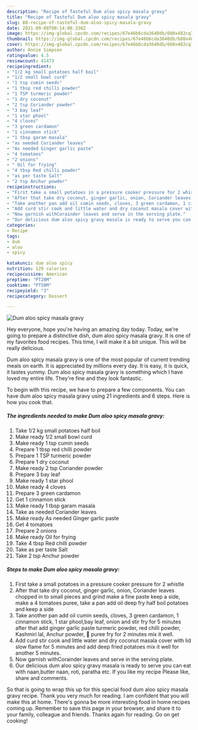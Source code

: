 ```yaml
---
description: "Recipe of Tasteful Dum aloo spicy masala gravy"
title: "Recipe of Tasteful Dum aloo spicy masala gravy"
slug: 88-recipe-of-tasteful-dum-aloo-spicy-masala-gravy
date: 2021-09-08T00:14:00.330Z
image: https://img-global.cpcdn.com/recipes/67e46b6cda3640db/680x482cq70/dum-aloo-spicy-masala-gravy-recipe-main-photo.jpg
thumbnail: https://img-global.cpcdn.com/recipes/67e46b6cda3640db/680x482cq70/dum-aloo-spicy-masala-gravy-recipe-main-photo.jpg
cover: https://img-global.cpcdn.com/recipes/67e46b6cda3640db/680x482cq70/dum-aloo-spicy-masala-gravy-recipe-main-photo.jpg
author: Annie Simpson
ratingvalue: 4.5
reviewcount: 41473
recipeingredient:
- "1/2 kg small potatoes half boil"
- "1/2 small bowl curd"
- "1 tsp cumin seeds"
- "1 tbsp red chilli powder"
- "1 TSP turmeric powder"
- "1 dry coconut"
- "2 tsp Coriander powder"
- "3 bay leaf"
- "1 star phool"
- "4 cloves"
- "3 green cardamon"
- "1 cinnamon stick"
- "1 tbsp garam masala"
- "as needed Coriander leaves"
- "As needed Ginger garlic paste"
- "4 tomatoes"
- "2 onions"
- " Oil for frying"
- "4 tbsp Red chilli powder"
- "as per taste Salt"
- "2 tsp Anchur powder"
recipeinstructions:
- "First take a small potatoes in a pressure cooker pressure for 2 whistle"
- "After that take dry coconut, ginger garlic, onion, Coriander leaves chopped in to small pieces and grind make a fine paste keep a side, make a 4 tomatoes puree, take a pan add oil deep fry half boil potatoes and keep a side"
- "Take another pan add oil cumin seeds, cloves, 3 green cardamon, 1 cinnamon stick, 1 star phool,bay leaf, onion and stir fry for 5 minutes after that add ginger garlic paste turmeric powder, red chilli powder, Kashmiri lal, Anchur powder, 🍅 puree fry for 2 minutes mix it well."
- "Add curd stir cook and little water and dry coconut masala cover with lid slow flame for 5 minutes and add deep fried potatoes mix it well for another 5 minutes."
- "Now garnish withCorainder leaves and serve in the serving plate."
- "Our delicious dum aloo spicy gravy masala is ready to serve you can eat with naan,butter naan, roti, paratha etc. If you like my recipe Please like, share and comments."
categories:
- Recipe
tags:
- dum
- aloo
- spicy

katakunci: dum aloo spicy 
nutrition: 129 calories
recipecuisine: American
preptime: "PT20M"
cooktime: "PT50M"
recipeyield: "3"
recipecategory: Dessert

---
```



![Dum aloo spicy masala gravy](https://img-global.cpcdn.com/recipes/67e46b6cda3640db/680x482cq70/dum-aloo-spicy-masala-gravy-recipe-main-photo.jpg)

Hey everyone, hope you're having an amazing day today. Today, we're going to prepare a distinctive dish, dum aloo spicy masala gravy. It is one of my favorites food recipes. This time, I will make it a bit unique. This will be really delicious.



Dum aloo spicy masala gravy is one of the most popular of current trending meals on earth. It is appreciated by millions every day. It is easy, it is quick, it tastes yummy. Dum aloo spicy masala gravy is something which I have loved my entire life. They're fine and they look fantastic.


To begin with this recipe, we have to prepare a few components. You can have dum aloo spicy masala gravy using 21 ingredients and 6 steps. Here is how you cook that.

<!--inarticleads1-->

##### The ingredients needed to make Dum aloo spicy masala gravy:

1. Take 1/2 kg small potatoes half boil
1. Make ready 1/2 small bowl curd
1. Make ready 1 tsp cumin seeds
1. Prepare 1 tbsp red chilli powder
1. Prepare 1 TSP turmeric powder
1. Prepare 1 dry coconut
1. Make ready 2 tsp Coriander powder
1. Prepare 3 bay leaf
1. Make ready 1 star phool
1. Make ready 4 cloves
1. Prepare 3 green cardamon
1. Get 1 cinnamon stick
1. Make ready 1 tbsp garam masala
1. Take as needed Coriander leaves
1. Make ready As needed Ginger garlic paste
1. Get 4 tomatoes
1. Prepare 2 onions
1. Make ready  Oil for frying
1. Take 4 tbsp Red chilli powder
1. Take as per taste Salt
1. Take 2 tsp Anchur powder




<!--inarticleads2-->

##### Steps to make Dum aloo spicy masala gravy:

1. First take a small potatoes in a pressure cooker pressure for 2 whistle
1. After that take dry coconut, ginger garlic, onion, Coriander leaves chopped in to small pieces and grind make a fine paste keep a side, make a 4 tomatoes puree, take a pan add oil deep fry half boil potatoes and keep a side
1. Take another pan add oil cumin seeds, cloves, 3 green cardamon, 1 cinnamon stick, 1 star phool,bay leaf, onion and stir fry for 5 minutes after that add ginger garlic paste turmeric powder, red chilli powder, Kashmiri lal, Anchur powder, 🍅 puree fry for 2 minutes mix it well.
1. Add curd stir cook and little water and dry coconut masala cover with lid slow flame for 5 minutes and add deep fried potatoes mix it well for another 5 minutes.
1. Now garnish withCorainder leaves and serve in the serving plate.
1. Our delicious dum aloo spicy gravy masala is ready to serve you can eat with naan,butter naan, roti, paratha etc. If you like my recipe Please like, share and comments.




So that is going to wrap this up for this special food dum aloo spicy masala gravy recipe. Thank you very much for reading. I am confident that you will make this at home. There's gonna be more interesting food in home recipes coming up. Remember to save this page in your browser, and share it to your family, colleague and friends. Thanks again for reading. Go on get cooking!
